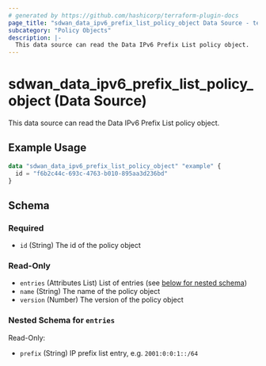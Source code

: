 ```yaml
---
# generated by https://github.com/hashicorp/terraform-plugin-docs
page_title: "sdwan_data_ipv6_prefix_list_policy_object Data Source - terraform-provider-sdwan"
subcategory: "Policy Objects"
description: |-
  This data source can read the Data IPv6 Prefix List policy object.
---
```


# sdwan_data_ipv6_prefix_list_policy_object (Data Source)

This data source can read the Data IPv6 Prefix List policy object.

## Example Usage

```terraform
data "sdwan_data_ipv6_prefix_list_policy_object" "example" {
  id = "f6b2c44c-693c-4763-b010-895aa3d236bd"
}
```

<!-- schema generated by tfplugindocs -->
## Schema

### Required

- `id` (String) The id of the policy object

### Read-Only

- `entries` (Attributes List) List of entries (see [below for nested schema](#nestedatt--entries))
- `name` (String) The name of the policy object
- `version` (Number) The version of the policy object

<a id="nestedatt--entries"></a>
### Nested Schema for `entries`

Read-Only:

- `prefix` (String) IP prefix list entry, e.g. `2001:0:0:1::/64`
